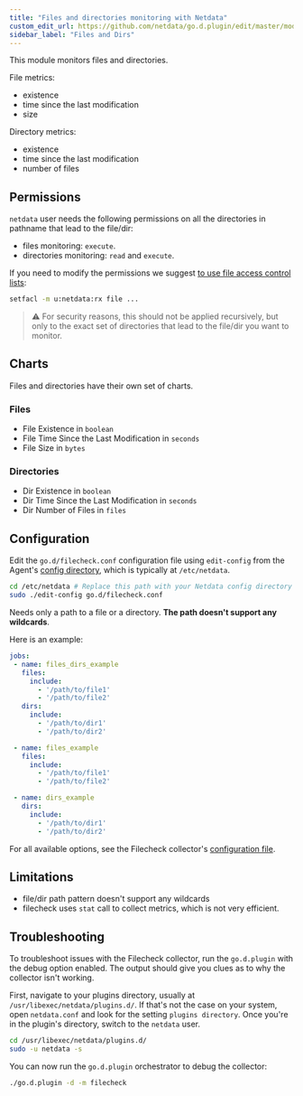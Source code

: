 ```yaml
---
title: "Files and directories monitoring with Netdata"
custom_edit_url: https://github.com/netdata/go.d.plugin/edit/master/modules/fileheck/README.md
sidebar_label: "Files and Dirs"
---
```




This module monitors files and directories.

File metrics:

-   existence
-   time since the last modification
-   size

Directory metrics:

-   existence
-   time since the last modification
-   number of files

## Permissions

`netdata` user needs the following permissions on all the directories in pathname that lead to the file/dir:

-   files monitoring: `execute`.
-   directories monitoring: `read` and `execute`.

If you need to modify the permissions we suggest [to use file access control lists](https://linux.die.net/man/1/setfacl):

```cmd
setfacl -m u:netdata:rx file ...
``` 

> :warning: For security reasons, this should not be applied recursively,
but only to the exact set of directories that lead to the file/dir you want to monitor.

## Charts

Files and directories have their own set of charts.

### Files

-   File Existence in `boolean`
-   File Time Since the Last Modification in `seconds`
-   File Size in `bytes`

### Directories

-   Dir Existence in `boolean`
-   Dir Time Since the Last Modification in `seconds`
-   Dir Number of Files in `files`

## Configuration

Edit the `go.d/filecheck.conf` configuration file using `edit-config` from the Agent's [config
directory](/guides/step-by-step/step-04#find-your-netdataconf-file), which is typically at `/etc/netdata`.

```bash
cd /etc/netdata # Replace this path with your Netdata config directory
sudo ./edit-config go.d/filecheck.conf
```

Needs only a path to a file or a directory. **The path doesn't support any wildcards**.

Here is an example:

```yaml
jobs:
 - name: files_dirs_example
   files:
     include:
       - '/path/to/file1'
       - '/path/to/file2'
   dirs:
     include:
       - '/path/to/dir1'
       - '/path/to/dir2'

 - name: files_example
   files:
     include:
       - '/path/to/file1'
       - '/path/to/file2'

 - name: dirs_example
   dirs:
     include:
       - '/path/to/dir1'
       - '/path/to/dir2'
```

For all available options, see the Filecheck collector's [configuration
file](https://github.com/netdata/go.d.plugin/blob/master/config/go.d/filecheck.conf).

## Limitations

-   file/dir path pattern doesn't support any wildcards
-   filecheck uses `stat` call to collect metrics, which is not very efficient.

## Troubleshooting

To troubleshoot issues with the Filecheck collector, run the `go.d.plugin` with the debug option enabled.
The output should give you clues as to why the collector isn't working.

First, navigate to your plugins directory, usually at `/usr/libexec/netdata/plugins.d/`. If that's not the case on your
system, open `netdata.conf` and look for the setting `plugins directory`. Once you're in the plugin's directory, switch
to the `netdata` user.

```bash
cd /usr/libexec/netdata/plugins.d/
sudo -u netdata -s
```

You can now run the `go.d.plugin` orchestrator to debug the collector:

```bash
./go.d.plugin -d -m filecheck
```
